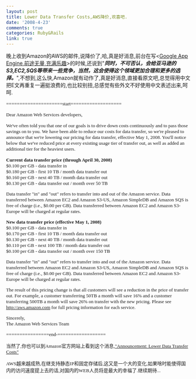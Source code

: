 ```yaml
---
layout: post
title: Lower Data Transfer Costs,AWS降价,欢喜吧.
date: '2008-4-23'
comments: true
categories: Ruby&Rails
link: true
---
```

<p>晚上收到Amazon的AWS的邮件,说降价了,哈,真是好消息,前台在写&lt;<a href="http://iceskysl.1sters.com/?action=show&amp;id=253">Google App Engine,前途无量,充满乐趣</a>&gt;的时候,还说到&quot;<em><strong>同时，不可否认，会给亚马逊的S3,EC2,SQS等带来一些竞争，当然，这会使得这个领域更加合理和更多的选择。</strong></em>&quot;,不想到,这么快,Amazon就有动作了,真是好消息,直接看原文吧,总觉得用中文把E文再重复一遍挺浪费的,也比较别扭,总感觉有些外文不好使用中文表述出来,呵呵.</p>
<p><font size="2" face="verdana">=====================start===================<br />
</font></p>
<p><font size="2" face="verdana">Dear Amazon Web Services developers,
<p>We've often told you that one of our goals is to drive down costs continuously and to pass those savings on to you. We have been able to reduce our costs for data transfer, so we're pleased to announce that we're lowering our pricing for data transfer, effective May 1, 2008. You'll notice below that we've reduced price at every existing usage tier of transfer out, as well as added an additional tier for the heaviest users.</p>
<p><strong>Current data transfer price (through April 30, 2008)</strong><br />
$0.100 per GB - data transfer in<br />
$0.180 per GB - first 10 TB / month data transfer out<br />
$0.160 per GB - next 40 TB / month data transfer out<br />
$0.130 per GB - data transfer out / month over 50 TB</p>
<p>Data transfer &quot;in&quot; and &quot;out&quot; refers to transfer into and out of the Amazon service. Data transferred between Amazon EC2 and Amazon S3-US, Amazon SimpleDB and Amazon SQS is free of charge (i.e., $0.00 per GB). Data transferred between Amazon EC2 and Amazon S3-Europe will be charged at regular rates.</p>
<p><strong>New data transfer price (effective May 1, 2008)</strong><br />
$0.100 per GB - data transfer in<br />
$0.170 per GB - first 10 TB / month data transfer out<br />
$0.130 per GB - next 40 TB / month data transfer out<br />
$0.110 per GB - next 100 TB / month data transfer out<br />
$0.100 per GB - data transfer out / month over 150 TB</p>
<p>Data transfer &quot;in&quot; and &quot;out&quot; refers to transfer into and out of the Amazon service. Data transferred between Amazon EC2 and Amazon S3-US, Amazon SimpleDB and Amazon SQS is free of charge (i.e., $0.00 per GB). Data transferred between Amazon EC2 and Amazon S3-Europe will be charged at regular rates.</p>
<p>The result of this pricing change is that all customers will see a reduction in the price of transfer out. For example, a customer transferring 50TB a month will save 16% and a customer transferring 500TB a month will save 26% on transfer with the new pricing. Please see <a target="_blank" href="http://www.amazon.com/gp/r.html?R=VJJ7UKH1T0MK&amp;C=2EY6D8X22VKHD&amp;H=vYT8cpDrSAfwEEXC4UGHM3dWLh0A&amp;T=C&amp;U=http%3A%2F%2Faws.amazon.com">http://aws.amazon.com</a> for full pricing information for each service.</p>
<p>Sincerely,<br />
The Amazon Web Services Team</p>
<p>================end-==================</p>
<p>当然了,你也可以到Amazon官方网站上看到这个消息,<a href="http://developer.amazonwebservices.com/connect/ann.jspa?annID=313">&quot;Announcement: Lower Data Transfer Costs&quot;</a></p>
<p>AWS越来越成熟,在继支持静态IP和固定存储后,这又是一个大的变化,如果啥时能使得国内的访问速度提上去的话,对国内的WEB人员将是最大的幸福了.继续期待...</p>
<p>&nbsp;</p>
</font></p>
